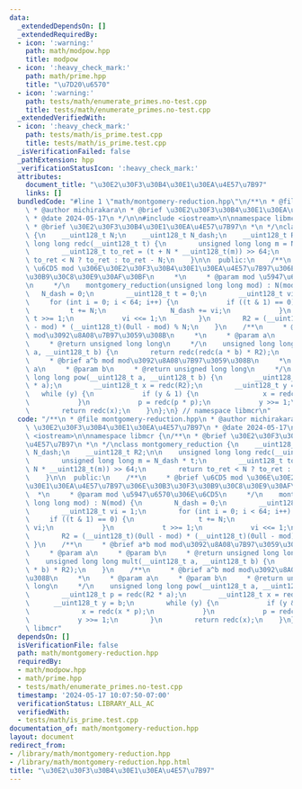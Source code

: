 ```yaml
---
data:
  _extendedDependsOn: []
  _extendedRequiredBy:
  - icon: ':warning:'
    path: math/modpow.hpp
    title: modpow
  - icon: ':heavy_check_mark:'
    path: math/prime.hpp
    title: "\u7D20\u6570"
  - icon: ':warning:'
    path: tests/math/enumerate_primes.no-test.cpp
    title: tests/math/enumerate_primes.no-test.cpp
  _extendedVerifiedWith:
  - icon: ':heavy_check_mark:'
    path: tests/math/is_prime.test.cpp
    title: tests/math/is_prime.test.cpp
  _isVerificationFailed: false
  _pathExtension: hpp
  _verificationStatusIcon: ':heavy_check_mark:'
  attributes:
    document_title: "\u30E2\u30F3\u30B4\u30E1\u30EA\u4E57\u7B97"
    links: []
  bundledCode: "#line 1 \"math/montgomery-reduction.hpp\"\n/**\n * @file montgomery-reduction.hpp\n\
    \ * @author michirakara\n * @brief \u30E2\u30F3\u30B4\u30E1\u30EA\u4E57\u7B97\n\
    \ * @date 2024-05-17\n */\n\n#include <iostream>\n\nnamespace libmcr {\n/**\n\
    \ * @brief \u30E2\u30F3\u30B4\u30E1\u30EA\u4E57\u7B97\n *\n */\nclass montgomery_reduction\
    \ {\n    __uint128_t N;\n    __uint128_t N_dash;\n    __uint128_t R2;\n\n    unsigned\
    \ long long redc(__uint128_t t) {\n        unsigned long long m = N_dash * t;\n\
    \        __uint128_t to_ret = (t + N * __uint128_t(m)) >> 64;\n        return\
    \ to_ret < N ? to_ret : to_ret - N;\n    }\n\n  public:\n    /**\n     * @brief\
    \ \u6CD5 mod \u306E\u30E2\u30F3\u30B4\u30E1\u30EA\u4E57\u7B97\u306E\u30B3\u30F3\
    \u30B9\u30C8\u30E9\u30AF\u30BF\n     *\n     * @param mod \u5947\u6570\u306E\u6CD5\
    \n     */\n    montgomery_reduction(unsigned long long mod) : N(mod) {\n     \
    \   N_dash = 0;\n        __uint128_t t = 0;\n        __uint128_t vi = 1;\n   \
    \     for (int i = 0; i < 64; i++) {\n            if ((t & 1) == 0) {\n      \
    \          t += N;\n                N_dash += vi;\n            }\n           \
    \ t >>= 1;\n            vi <<= 1;\n        }\n        R2 = (__uint128_t)(0ull\
    \ - mod) * (__uint128_t)(0ull - mod) % N;\n    }\n    /**\n     * @brief a*b mod\
    \ mod\u3092\u8A08\u7B97\u3059\u308B\n     *\n     * @param a\n     * @param b\n\
    \     * @return unsigned long long\n     */\n    unsigned long long mult(__uint128_t\
    \ a, __uint128_t b) {\n        return redc(redc(a * b) * R2);\n    }\n    /**\n\
    \     * @brief a^b mod mod\u3092\u8A08\u7B97\u3059\u308B\n     *\n     * @param\
    \ a\n     * @param b\n     * @return unsigned long long\n     */\n    unsigned\
    \ long long pow(__uint128_t a, __uint128_t b) {\n        __uint128_t p = redc(R2\
    \ * a);\n        __uint128_t x = redc(R2);\n        __uint128_t y = b;\n     \
    \   while (y) {\n            if (y & 1) {\n                x = redc(x * p);\n\
    \            }\n            p = redc(p * p);\n            y >>= 1;\n        }\n\
    \        return redc(x);\n    }\n};\n} // namespace libmcr\n"
  code: "/**\n * @file montgomery-reduction.hpp\n * @author michirakara\n * @brief\
    \ \u30E2\u30F3\u30B4\u30E1\u30EA\u4E57\u7B97\n * @date 2024-05-17\n */\n\n#include\
    \ <iostream>\n\nnamespace libmcr {\n/**\n * @brief \u30E2\u30F3\u30B4\u30E1\u30EA\
    \u4E57\u7B97\n *\n */\nclass montgomery_reduction {\n    __uint128_t N;\n    __uint128_t\
    \ N_dash;\n    __uint128_t R2;\n\n    unsigned long long redc(__uint128_t t) {\n\
    \        unsigned long long m = N_dash * t;\n        __uint128_t to_ret = (t +\
    \ N * __uint128_t(m)) >> 64;\n        return to_ret < N ? to_ret : to_ret - N;\n\
    \    }\n\n  public:\n    /**\n     * @brief \u6CD5 mod \u306E\u30E2\u30F3\u30B4\
    \u30E1\u30EA\u4E57\u7B97\u306E\u30B3\u30F3\u30B9\u30C8\u30E9\u30AF\u30BF\n   \
    \  *\n     * @param mod \u5947\u6570\u306E\u6CD5\n     */\n    montgomery_reduction(unsigned\
    \ long long mod) : N(mod) {\n        N_dash = 0;\n        __uint128_t t = 0;\n\
    \        __uint128_t vi = 1;\n        for (int i = 0; i < 64; i++) {\n       \
    \     if ((t & 1) == 0) {\n                t += N;\n                N_dash +=\
    \ vi;\n            }\n            t >>= 1;\n            vi <<= 1;\n        }\n\
    \        R2 = (__uint128_t)(0ull - mod) * (__uint128_t)(0ull - mod) % N;\n   \
    \ }\n    /**\n     * @brief a*b mod mod\u3092\u8A08\u7B97\u3059\u308B\n     *\n\
    \     * @param a\n     * @param b\n     * @return unsigned long long\n     */\n\
    \    unsigned long long mult(__uint128_t a, __uint128_t b) {\n        return redc(redc(a\
    \ * b) * R2);\n    }\n    /**\n     * @brief a^b mod mod\u3092\u8A08\u7B97\u3059\
    \u308B\n     *\n     * @param a\n     * @param b\n     * @return unsigned long\
    \ long\n     */\n    unsigned long long pow(__uint128_t a, __uint128_t b) {\n\
    \        __uint128_t p = redc(R2 * a);\n        __uint128_t x = redc(R2);\n  \
    \      __uint128_t y = b;\n        while (y) {\n            if (y & 1) {\n   \
    \             x = redc(x * p);\n            }\n            p = redc(p * p);\n\
    \            y >>= 1;\n        }\n        return redc(x);\n    }\n};\n} // namespace\
    \ libmcr"
  dependsOn: []
  isVerificationFile: false
  path: math/montgomery-reduction.hpp
  requiredBy:
  - math/modpow.hpp
  - math/prime.hpp
  - tests/math/enumerate_primes.no-test.cpp
  timestamp: '2024-05-17 10:07:50-07:00'
  verificationStatus: LIBRARY_ALL_AC
  verifiedWith:
  - tests/math/is_prime.test.cpp
documentation_of: math/montgomery-reduction.hpp
layout: document
redirect_from:
- /library/math/montgomery-reduction.hpp
- /library/math/montgomery-reduction.hpp.html
title: "\u30E2\u30F3\u30B4\u30E1\u30EA\u4E57\u7B97"
---
```

